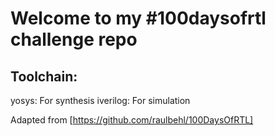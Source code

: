 # Welcome to my #100daysofrtl challenge repo

## Toolchain:
yosys: For synthesis
iverilog: For simulation

Adapted from [https://github.com/raulbehl/100DaysOfRTL]
